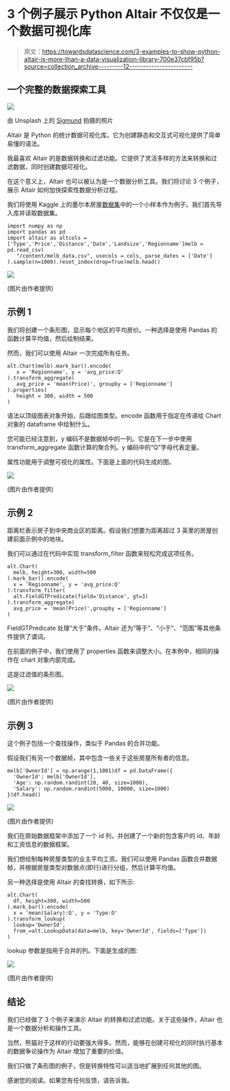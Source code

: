 # 3 个例子展示 Python Altair 不仅仅是一个数据可视化库

> 原文：<https://towardsdatascience.com/3-examples-to-show-python-altair-is-more-than-a-data-visualization-library-700e37cbf95b?source=collection_archive---------12----------------------->

## 一个完整的数据探索工具

![](img/23f4b8506aac0b5d3c864ce196e0751f.png)

由 Unsplash 上的 [Sigmund](https://unsplash.com/@sigmund?utm_source=unsplash&utm_medium=referral&utm_content=creditCopyText) 拍摄的照片

Altair 是 Python 的统计数据可视化库。它为创建静态和交互式可视化提供了简单易懂的语法。

我最喜欢 Altair 的是数据转换和过滤功能。它提供了灵活多样的方法来转换和过滤数据，同时创建数据可视化。

在这个意义上，Altair 也可以被认为是一个数据分析工具。我们将讨论 3 个例子，展示 Altair 如何加快探索性数据分析过程。

我们将使用 Kaggle 上的墨尔本房屋[数据集](https://www.kaggle.com/dansbecker/melbourne-housing-snapshot)中的一个小样本作为例子。我们首先导入库并读取数据集。

```
import numpy as np
import pandas as pd
import altair as altcols = ['Type','Price','Distance','Date','Landsize','Regionname']melb = pd.read_csv(
   "/content/melb_data.csv", usecols = cols, parse_dates = ['Date']
).sample(n=1000).reset_index(drop=True)melb.head()
```

![](img/464117721ec64c94903d957b0b6378c1.png)

(图片由作者提供)

## 示例 1

我们将创建一个条形图，显示每个地区的平均房价。一种选择是使用 Pandas 的函数计算平均值，然后绘制结果。

然而，我们可以使用 Altair 一次完成所有任务。

```
alt.Chart(melb).mark_bar().encode(
   x = 'Regionname', y = 'avg_price:Q'
).transform_aggregate(
   avg_price = 'mean(Price)', groupby = ['Regionname']
).properties(
   height = 300, width = 500
)
```

语法以顶级图表对象开始，后跟绘图类型。encode 函数用于指定在传递给 Chart 对象的 dataframe 中绘制什么。

您可能已经注意到，y 编码不是数据帧中的一列。它是在下一步中使用 transform_aggregate 函数计算的聚合列。y 编码中的“Q”字母代表定量。

属性功能用于调整可视化的属性。下面是上面的代码生成的图。

![](img/3c9bcf4d09c3905b1129800cd2a03eb5.png)

(图片由作者提供)

## 示例 2

距离栏表示房子到中央商业区的距离。假设我们想要为距离超过 3 英里的房屋创建前面示例中的地块。

我们可以通过在代码中实现 transform_filter 函数来轻松完成这项任务。

```
alt.Chart(
  melb, height=300, width=500
).mark_bar().encode(
  x = 'Regionname', y = 'avg_price:Q'
).transform_filter(
  alt.FieldGTPredicate(field='Distance', gt=3)
).transform_aggregate(
  avg_price = 'mean(Price)',groupby = ['Regionname']
)
```

FieldGTPredicate 处理“大于”条件。Altair 还为“等于”、“小于”、“范围”等其他条件提供了谓词。

在前面的例子中，我们使用了 properties 函数来调整大小。在本例中，相同的操作在 chart 对象内部完成。

这是过滤值的条形图。

![](img/220eaaab3d5c7c03cc5ff34cb3b028f0.png)

(图片由作者提供)

## 示例 3

这个例子包括一个查找操作，类似于 Pandas 的合并功能。

假设我们有另一个数据帧，其中包含一些关于这些房屋所有者的信息。

```
melb['OwnerId'] = np.arange(1,1001)df = pd.DataFrame({
  'OwnerId': melb['OwnerId'],
  'Age': np.random.randint(20, 40, size=1000),
  'Salary': np.random.randint(5000, 10000, size=1000)
})df.head()
```

![](img/113dfd9732e4b41336c4245c4492da11.png)

(图片由作者提供)

我们在原始数据框架中添加了一个 id 列，并创建了一个新的包含客户的 id、年龄和工资信息的数据框架。

我们想绘制每种房屋类型的业主平均工资。我们可以使用 Pandas 函数合并数据帧，并根据房屋类型对数据点(即行)进行分组，然后计算平均值。

另一种选择是使用 Altair 的查找转换，如下所示:

```
alt.Chart(
  df, height=300, width=500
).mark_bar().encode(
  x = 'mean(Salary):Q', y = 'Type:O'
).transform_lookup(
  lookup='OwnerId',
  from_=alt.LookupData(data=melb, key='OwnerId', fields=['Type'])
)
```

lookup 参数是指用于合并的列。下面是生成的图:

![](img/cdcfda71c5555760992c40b5d06b374c.png)

(图片由作者提供)

## 结论

我们已经做了 3 个例子来演示 Altair 的转换和过滤功能。关于这些操作，Altair 也是一个数据分析和操作工具。

当然，熊猫对于这样的行动要强大得多。然而，能够在创建可视化的同时执行基本的数据争论操作为 Altair 增加了重要的价值。

我们只做了条形图的例子，但是转换特性可以适当地扩展到任何其他的图。

感谢您的阅读。如果您有任何反馈，请告诉我。